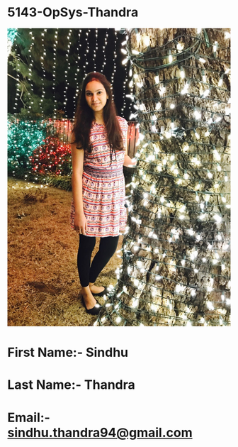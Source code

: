 # 5143-OpSys-Thandra
![alt tag](https://github.com/sindhuthandra/5143-OpSys-Thandra/blob/master/sindhu.jpeg)
# First Name:- Sindhu
# Last Name:- Thandra
# Email:- 	sindhu.thandra94@gmail.com
